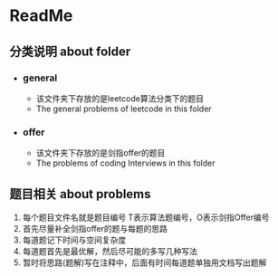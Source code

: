 # ReadMe

## 分类说明   about folder

- ### general

  - 该文件夹下存放的是leetcode算法分类下的题目
  - The general problems of leetcode in this folder

- ### offer

  - 该文件夹下存放的是剑指offer的题目
  - The problems of coding Interviews in this folder

## 题目相关 about problems

1. 每个题目文件名就是题目编号 T表示算法题编号，O表示剑指Offer编号
2. 首先尽量补全剑指offer的题与每题的思路
3. 每道题记下时间与空间复杂度
4. 每道题首先是最优解，然后尽可能的多写几种写法
5. 暂时将思路(题解)写在注释中，后面有时间每道题单独用文档写出题解